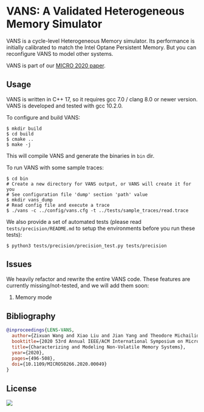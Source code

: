 # VANS: A Validated Heterogeneous Memory Simulator

VANS is a cycle-level Heterogeneous Memory simulator. Its performance is initially calibrated to match the Intel Optane Persistent
Memory. But you can reconfigure VANS to model other systems.

VANS is part of our [MICRO 2020 paper](https://github.com/TheNetAdmin/LENS-VANS).

## Usage

VANS is written in C++ 17, so it requires gcc 7.0 / clang 8.0 or newer version. VANS is developed and tested with gcc 10.2.0.

To configure and build VANS:

```shell
$ mkdir build
$ cd build
$ cmake ..
$ make -j
```

This will compile VANS and generate the binaries in `bin` dir.

To run VANS with some sample traces:

```shell
$ cd bin
# Create a new directory for VANS output, or VANS will create it for you
# See configuration file 'dump' section 'path' value
$ mkdir vans_dump
# Read config file and execute a trace
$ ./vans -c ../config/vans.cfg -t ../tests/sample_traces/read.trace
```

We also provide a set of automated tests (please read `tests/precision/README.md` to setup the environments before you
run these tests):

```shell
$ python3 tests/precision/precision_test.py tests/precision
```

## Issues

We heavily refactor and rewrite the entire VANS code. These features are currently missing/not-tested, and we will add them soon:

1. Memory mode


## Bibliography

```bibtex
@inproceedings{LENS-VANS,
  author={Zixuan Wang and Xiao Liu and Jian Yang and Theodore Michailidis and Steven Swanson and Jishen Zhao},
  booktitle={2020 53rd Annual IEEE/ACM International Symposium on Microarchitecture (MICRO)},
  title={Characterizing and Modeling Non-Volatile Memory Systems},
  year={2020},
  pages={496-508},
  doi={10.1109/MICRO50266.2020.00049}
}
```

## License

[![](https://img.shields.io/github/license/TheNetAdmin/VANS)](LICENSE)
